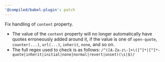```yaml
---
'@compiled/babel-plugin': patch
---
```


Fix handling of `content` property.

- The value of the `content` property will no longer automatically have quotes erroneously added around it, if the value is one of `open-quote`, `counter(...)`, `url(...)`, `inherit`, `none`, and so on.
- The full regex used to check is as follows: `/^([A-Za-z\-]+\([^]*|[^]*-quote|inherit|initial|none|normal|revert|unset)(\s|$)/`
